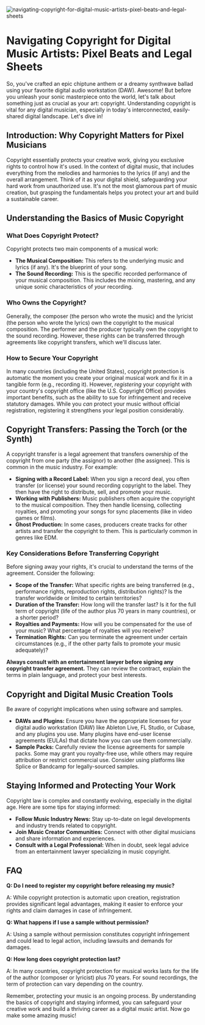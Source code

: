 ![navigating-copyright-for-digital-music-artists-pixel-beats-and-legal-sheets](https://images.pexels.com/photos/18920008/pexels-photo-18920008.jpeg?auto=compress&cs=tinysrgb&fit=crop&h=627&w=1200)

# Navigating Copyright for Digital Music Artists: Pixel Beats and Legal Sheets

So, you've crafted an epic chiptune anthem or a dreamy synthwave ballad using your favorite digital audio workstation (DAW). Awesome! But before you unleash your sonic masterpiece onto the world, let's talk about something just as crucial as your art: copyright. Understanding copyright is vital for any digital musician, especially in today's interconnected, easily-shared digital landscape. Let's dive in!

## Introduction: Why Copyright Matters for Pixel Musicians

Copyright essentially protects your creative work, giving you exclusive rights to control how it's used. In the context of digital music, that includes everything from the melodies and harmonies to the lyrics (if any) and the overall arrangement. Think of it as your digital shield, safeguarding your hard work from unauthorized use. It's not the most glamorous part of music creation, but grasping the fundamentals helps you protect your art and build a sustainable career.

## Understanding the Basics of Music Copyright

### What Does Copyright Protect?

Copyright protects two main components of a musical work:

*   **The Musical Composition:** This refers to the underlying music and lyrics (if any). It's the blueprint of your song.
*   **The Sound Recording:** This is the specific recorded performance of your musical composition. This includes the mixing, mastering, and any unique sonic characteristics of *your* recording.

### Who Owns the Copyright?

Generally, the composer (the person who wrote the music) and the lyricist (the person who wrote the lyrics) own the copyright to the musical composition. The performer and the producer typically own the copyright to the sound recording. However, these rights can be transferred through agreements like copyright transfers, which we'll discuss later.

### How to Secure Your Copyright

In many countries (including the United States), copyright protection is automatic the moment you create your original musical work and fix it in a tangible form (e.g., recording it). However, *registering* your copyright with your country's copyright office (like the U.S. Copyright Office) provides important benefits, such as the ability to sue for infringement and receive statutory damages. While you *can* protect your music without official registration, registering it strengthens your legal position considerably.

## Copyright Transfers: Passing the Torch (or the Synth)

A copyright transfer is a legal agreement that transfers ownership of the copyright from one party (the assignor) to another (the assignee). This is common in the music industry. For example:

*   **Signing with a Record Label:** When you sign a record deal, you often transfer (or license) your sound recording copyright to the label. They then have the right to distribute, sell, and promote your music.
*   **Working with Publishers:** Music publishers often acquire the copyright to the musical composition. They then handle licensing, collecting royalties, and promoting your songs for sync placements (like in video games or films).
*   **Ghost Production:** In some cases, producers create tracks for other artists and transfer the copyright to them. This is particularly common in genres like EDM.

### Key Considerations Before Transferring Copyright

Before signing away your rights, it's crucial to understand the terms of the agreement. Consider the following:

*   **Scope of the Transfer:** What specific rights are being transferred (e.g., performance rights, reproduction rights, distribution rights)? Is the transfer worldwide or limited to certain territories?
*   **Duration of the Transfer:** How long will the transfer last? Is it for the full term of copyright (life of the author plus 70 years in many countries), or a shorter period?
*   **Royalties and Payments:** How will you be compensated for the use of your music? What percentage of royalties will you receive?
*   **Termination Rights:** Can you terminate the agreement under certain circumstances (e.g., if the other party fails to promote your music adequately)?

**Always consult with an entertainment lawyer before signing any copyright transfer agreement.** They can review the contract, explain the terms in plain language, and protect your best interests.

## Copyright and Digital Music Creation Tools

Be aware of copyright implications when using software and samples.

*   **DAWs and Plugins:** Ensure you have the appropriate licenses for your digital audio workstation (DAW) like Ableton Live, FL Studio, or Cubase, and any plugins you use. Many plugins have end-user license agreements (EULAs) that dictate how you can use them commercially.
*   **Sample Packs:** Carefully review the license agreements for sample packs. Some may grant you royalty-free use, while others may require attribution or restrict commercial use. Consider using platforms like Splice or Bandcamp for legally-sourced samples.

## Staying Informed and Protecting Your Work

Copyright law is complex and constantly evolving, especially in the digital age. Here are some tips for staying informed:

*   **Follow Music Industry News:** Stay up-to-date on legal developments and industry trends related to copyright.
*   **Join Music Creator Communities:** Connect with other digital musicians and share information and experiences.
*   **Consult with a Legal Professional:** When in doubt, seek legal advice from an entertainment lawyer specializing in music copyright.

## FAQ

**Q: Do I need to register my copyright before releasing my music?**

A: While copyright protection is automatic upon creation, registration provides significant legal advantages, making it easier to enforce your rights and claim damages in case of infringement.

**Q: What happens if I use a sample without permission?**

A: Using a sample without permission constitutes copyright infringement and could lead to legal action, including lawsuits and demands for damages.

**Q: How long does copyright protection last?**

A: In many countries, copyright protection for musical works lasts for the life of the author (composer or lyricist) plus 70 years. For sound recordings, the term of protection can vary depending on the country.

Remember, protecting your music is an ongoing process. By understanding the basics of copyright and staying informed, you can safeguard your creative work and build a thriving career as a digital music artist. Now go make some amazing music!
